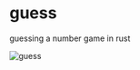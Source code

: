 # guess
guessing a number game in rust

![guess](https://user-images.githubusercontent.com/13614433/164873749-a8c92676-42c2-46c7-b1a4-eb2866ffe3fa.gif)
